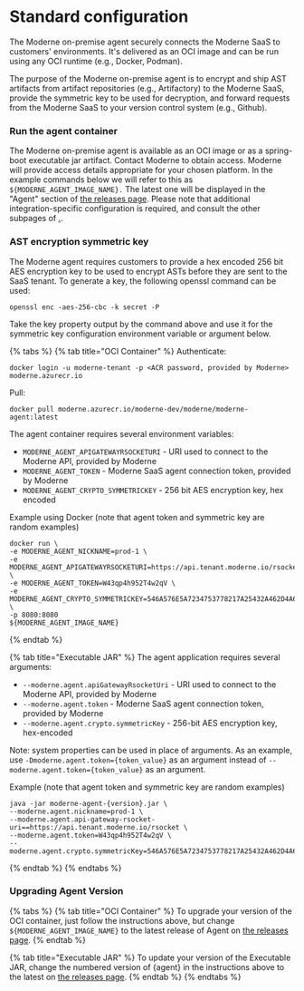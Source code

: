 # Standard configuration

The Moderne on-premise agent securely connects the Moderne SaaS to customers' environments. It's delivered as an OCI image and can be run using any OCI runtime (e.g., Docker, Podman).

The purpose of the Moderne on-premise agent is to encrypt and ship AST artifacts from artifact repositories (e.g., Artifactory) to the Moderne SaaS, provide the symmetric key to be used for decryption, and forward requests from the Moderne SaaS to your version control system (e.g., Github).

### Run the agent container

The Moderne on-premise agent is available as an OCI image or as a spring-boot executable jar artifact. Contact Moderne to obtain access. Moderne will provide access details appropriate for your chosen platform. In the example commands below we will refer to this as `${MODERNE_AGENT_IMAGE_NAME}.` The latest one will be displayed in the "Agent" section of [the releases page](https://docs.moderne.io/releases/releases). Please note that additional integration-specific configuration is required, and consult the other subpages of  [.](./ "mention").

### AST encryption symmetric key

The Moderne agent requires customers to provide a hex encoded 256 bit AES encryption key to be used to encrypt ASTs before they are sent to the SaaS tenant. To generate a key, the following openssl command can be used:

`openssl enc -aes-256-cbc -k secret -P`

Take the key property output by the command above and use it for the symmetric key configuration environment variable or argument below.

{% tabs %}
{% tab title="OCI Container" %}
Authenticate:

```
docker login -u moderne-tenant -p <ACR password, provided by Moderne> moderne.azurecr.io
```



Pull:

```
docker pull moderne.azurecr.io/moderne-dev/moderne/moderne-agent:latest
```

The agent container requires several environment variables:

* `MODERNE_AGENT_APIGATEWAYRSOCKETURI` - URI used to connect to the Moderne API, provided by Moderne
* `MODERNE_AGENT_TOKEN` - Moderne SaaS agent connection token, provided by Moderne
*   `MODERNE_AGENT_CRYPTO_SYMMETRICKEY` - 256 bit AES encryption key, hex encoded



Example using Docker (note that agent token and symmetric key are random examples)

```
docker run \
-e MODERNE_AGENT_NICKNAME=prod-1 \
-e MODERNE_AGENT_APIGATEWAYRSOCKETURI=https://api.tenant.moderne.io/rsocket \
-e MODERNE_AGENT_TOKEN=W43qp4h952T4w2qV \
-e MODERNE_AGENT_CRYPTO_SYMMETRICKEY=546A576E5A7234753778217A25432A462D4A614E645267556B58703273357638 \
-p 8080:8080
${MODERNE_AGENT_IMAGE_NAME}
```
{% endtab %}

{% tab title="Executable JAR" %}
The agent application requires several arguments:

* `--moderne.agent.apiGatewayRsocketUri` - URI used to connect to the Moderne API, provided by Moderne
* `--moderne.agent.token` - Moderne SaaS agent connection token, provided by Moderne
* `--moderne.agent.crypto.symmetricKey` - 256-bit AES encryption key, hex-encoded



Note: system properties can be used in place of arguments. As an example, use `-Dmoderne.agent.token={token_value}` as an argument instead of `--moderne.agent.token={token_value}` as an argument.



Example (note that agent token and symmetric key are random examples)

```
java -jar moderne-agent-{version}.jar \
--moderne.agent.nickname=prod-1 \
--moderne.agent.api-gateway-rsocket-uri==https://api.tenant.moderne.io/rsocket \
--moderne.agent.token=W43qp4h952T4w2qV \
--moderne.agent.crypto.symmetricKey=546A576E5A7234753778217A25432A462D4A614E645267556B58703273357638
```
{% endtab %}
{% endtabs %}

### Upgrading Agent Version

{% tabs %}
{% tab title="OCI Container" %}
To upgrade your version of the OCI container, just follow the instructions above, but change `${MODERNE_AGENT_IMAGE_NAME}` to the latest release of Agent on [the releases page](../../releases/releases.md).
{% endtab %}

{% tab title="Executable JAR" %}
To update your version of the Executable JAR, change the numbered version of {agent} in the instructions above to the latest on [the releases page](../../releases/releases.md).
{% endtab %}
{% endtabs %}
